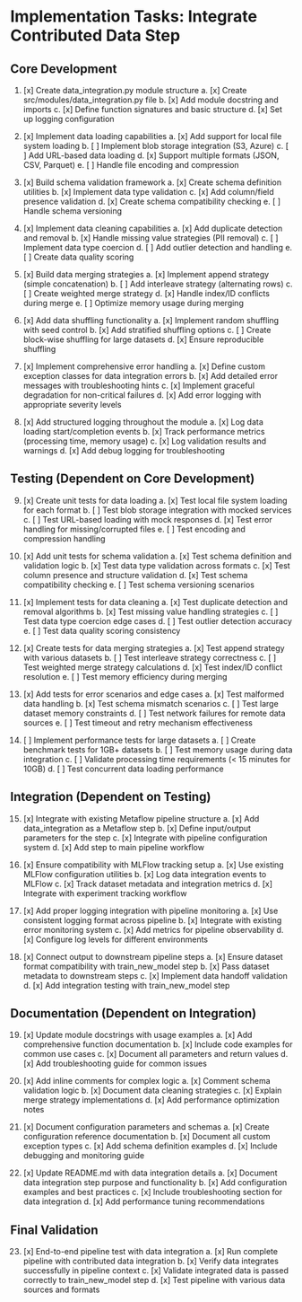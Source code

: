 # Implementation Tasks: Integrate Contributed Data Step

## Core Development
1. [x] Create data_integration.py module structure
   a. [x] Create src/modules/data_integration.py file
   b. [x] Add module docstring and imports
   c. [x] Define function signatures and basic structure
   d. [x] Set up logging configuration

2. [x] Implement data loading capabilities
   a. [x] Add support for local file system loading
   b. [ ] Implement blob storage integration (S3, Azure)
   c. [ ] Add URL-based data loading
   d. [x] Support multiple formats (JSON, CSV, Parquet)
   e. [ ] Handle file encoding and compression

3. [x] Build schema validation framework
   a. [x] Create schema definition utilities
   b. [x] Implement data type validation
   c. [x] Add column/field presence validation
   d. [x] Create schema compatibility checking
   e. [ ] Handle schema versioning

4. [x] Implement data cleaning capabilities
   a. [x] Add duplicate detection and removal
   b. [x] Handle missing value strategies (PII removal)
   c. [ ] Implement data type coercion
   d. [ ] Add outlier detection and handling
   e. [ ] Create data quality scoring

5. [x] Build data merging strategies
   a. [x] Implement append strategy (simple concatenation)
   b. [ ] Add interleave strategy (alternating rows)
   c. [ ] Create weighted merge strategy
   d. [x] Handle index/ID conflicts during merge
   e. [ ] Optimize memory usage during merging

6. [x] Add data shuffling functionality
   a. [x] Implement random shuffling with seed control
   b. [x] Add stratified shuffling options
   c. [ ] Create block-wise shuffling for large datasets
   d. [x] Ensure reproducible shuffling

7. [x] Implement comprehensive error handling
   a. [x] Define custom exception classes for data integration errors
   b. [x] Add detailed error messages with troubleshooting hints
   c. [x] Implement graceful degradation for non-critical failures
   d. [x] Add error logging with appropriate severity levels

8. [x] Add structured logging throughout the module
   a. [x] Log data loading start/completion events
   b. [x] Track performance metrics (processing time, memory usage)
   c. [x] Log validation results and warnings
   d. [x] Add debug logging for troubleshooting

## Testing (Dependent on Core Development)
9. [x] Create unit tests for data loading
   a. [x] Test local file system loading for each format
   b. [ ] Test blob storage integration with mocked services
   c. [ ] Test URL-based loading with mock responses
   d. [x] Test error handling for missing/corrupted files
   e. [ ] Test encoding and compression handling

10. [x] Add unit tests for schema validation
    a. [x] Test schema definition and validation logic
    b. [x] Test data type validation across formats
    c. [x] Test column presence and structure validation
    d. [x] Test schema compatibility checking
    e. [ ] Test schema versioning scenarios

11. [x] Implement tests for data cleaning
    a. [x] Test duplicate detection and removal algorithms
    b. [x] Test missing value handling strategies
    c. [ ] Test data type coercion edge cases
    d. [ ] Test outlier detection accuracy
    e. [ ] Test data quality scoring consistency

12. [x] Create tests for data merging strategies
    a. [x] Test append strategy with various datasets
    b. [ ] Test interleave strategy correctness
    c. [ ] Test weighted merge strategy calculations
    d. [x] Test index/ID conflict resolution
    e. [ ] Test memory efficiency during merging

13. [x] Add tests for error scenarios and edge cases
    a. [x] Test malformed data handling
    b. [x] Test schema mismatch scenarios
    c. [ ] Test large dataset memory constraints
    d. [ ] Test network failures for remote data sources
    e. [ ] Test timeout and retry mechanism effectiveness

14. [ ] Implement performance tests for large datasets
    a. [ ] Create benchmark tests for 1GB+ datasets
    b. [ ] Test memory usage during data integration
    c. [ ] Validate processing time requirements (< 15 minutes for 10GB)
    d. [ ] Test concurrent data loading performance

## Integration (Dependent on Testing)
15. [x] Integrate with existing Metaflow pipeline structure
    a. [x] Add data_integration as a Metaflow step
    b. [x] Define input/output parameters for the step
    c. [x] Integrate with pipeline configuration system
    d. [x] Add step to main pipeline workflow

16. [x] Ensure compatibility with MLFlow tracking setup
    a. [x] Use existing MLFlow configuration utilities
    b. [x] Log data integration events to MLFlow
    c. [x] Track dataset metadata and integration metrics
    d. [x] Integrate with experiment tracking workflow

17. [x] Add proper logging integration with pipeline monitoring
    a. [x] Use consistent logging format across pipeline
    b. [x] Integrate with existing error monitoring system
    c. [x] Add metrics for pipeline observability
    d. [x] Configure log levels for different environments

18. [x] Connect output to downstream pipeline steps
    a. [x] Ensure dataset format compatibility with train_new_model step
    b. [x] Pass dataset metadata to downstream steps
    c. [x] Implement data handoff validation
    d. [x] Add integration testing with train_new_model step

## Documentation (Dependent on Integration)
19. [x] Update module docstrings with usage examples
    a. [x] Add comprehensive function documentation
    b. [x] Include code examples for common use cases
    c. [x] Document all parameters and return values
    d. [x] Add troubleshooting guide for common issues

20. [x] Add inline comments for complex logic
    a. [x] Comment schema validation logic
    b. [x] Document data cleaning strategies
    c. [x] Explain merge strategy implementations
    d. [x] Add performance optimization notes

21. [x] Document configuration parameters and schemas
    a. [x] Create configuration reference documentation
    b. [x] Document all custom exception types
    c. [x] Add schema definition examples
    d. [x] Include debugging and monitoring guide

22. [x] Update README.md with data integration details
    a. [x] Document data integration step purpose and functionality
    b. [x] Add configuration examples and best practices
    c. [x] Include troubleshooting section for data integration
    d. [x] Add performance tuning recommendations

## Final Validation
23. [x] End-to-end pipeline test with data integration
    a. [x] Run complete pipeline with contributed data integration
    b. [x] Verify data integrates successfully in pipeline context
    c. [x] Validate integrated data is passed correctly to train_new_model step
    d. [x] Test pipeline with various data sources and formats